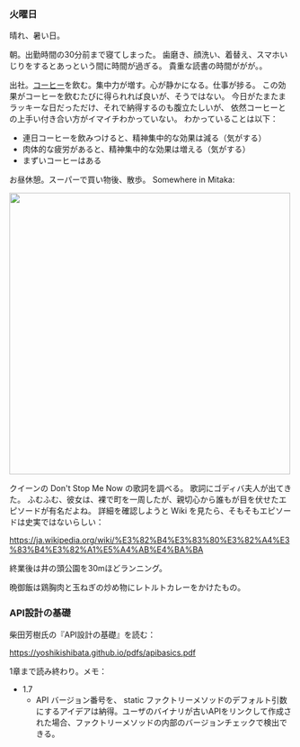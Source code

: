 ### 火曜日

晴れ、暑い日。

朝。出勤時間の30分前まで寝てしまった。
歯磨き、顔洗い、着替え、スマホいじりをするとあっという間に時間が過ぎる。
貴重な読書の時間ががが。。

出社。[コーヒー](https://www.ucc.co.jp/product/drink/coffee/black/black-rich-can-275g.html)を飲む。集中力が増す。心が静かになる。仕事が捗る。
この効果がコーヒーを飲むたびに得られれば良いが、そうではない。
今日がたまたまラッキーな日だっただけ、それで納得するのも腹立たしいが、
依然コーヒーとの上手い付き合い方がイマイチわかっていない。
わかっていることは以下：

- 連日コーヒーを飲みつけると、精神集中的な効果は減る（気がする）
- 肉体的な疲労があると、精神集中的な効果は増える（気がする）
- まずいコーヒーはある

お昼休憩。スーパーで買い物後、散歩。
Somewhere in Mitaka:

<img src="https://i.imgur.com/FUK0CKa.jpg" width="500">

クイーンの Don't Stop Me Now の歌詞を調べる。
歌詞にゴディバ夫人が出てきた。
ふむふむ、彼女は、裸で町を一周したが、親切心から誰もが目を伏せたエピソードが有名だよね。
詳細を確認しようと Wiki を見たら、そもそもエピソードは史実ではないらしい：

https://ja.wikipedia.org/wiki/%E3%82%B4%E3%83%80%E3%82%A4%E3%83%B4%E3%82%A1%E5%A4%AB%E4%BA%BA

終業後は井の頭公園を30mほどランニング。

晩御飯は鶏胸肉と玉ねぎの炒め物にレトルトカレーをかけたもの。

### API設計の基礎

柴田芳樹氏の『API設計の基礎』を読む：

https://yoshikishibata.github.io/pdfs/apibasics.pdf

1章まで読み終わり。メモ：

* 1.7
    * API バージョン番号を、 static ファクトリーメソッドのデフォルト引数にするアイデアは納得。ユーザのバイナリが古いAPIをリンクして作成された場合、ファクトリーメソッドの内部のバージョンチェックで検出できる。